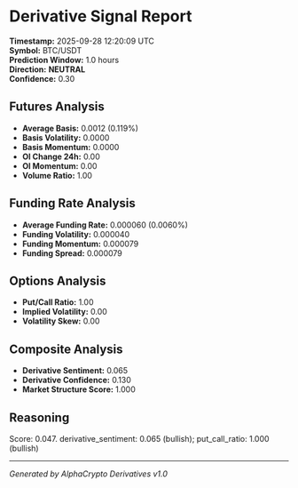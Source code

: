 # Derivative Signal Report

**Timestamp:** 2025-09-28 12:20:09 UTC  
**Symbol:** BTC/USDT  
**Prediction Window:** 1.0 hours  
**Direction:** **NEUTRAL**  
**Confidence:** 0.30

## Futures Analysis
- **Average Basis:** 0.0012 (0.119%)
- **Basis Volatility:** 0.0000
- **Basis Momentum:** 0.0000
- **OI Change 24h:** 0.00
- **OI Momentum:** 0.00
- **Volume Ratio:** 1.00

## Funding Rate Analysis
- **Average Funding Rate:** 0.000060 (0.0060%)
- **Funding Volatility:** 0.000040
- **Funding Momentum:** 0.000079
- **Funding Spread:** 0.000079

## Options Analysis
- **Put/Call Ratio:** 1.00
- **Implied Volatility:** 0.00
- **Volatility Skew:** 0.00

## Composite Analysis
- **Derivative Sentiment:** 0.065
- **Derivative Confidence:** 0.130
- **Market Structure Score:** 1.000

## Reasoning
Score: 0.047. derivative_sentiment: 0.065 (bullish); put_call_ratio: 1.000 (bullish)

---
*Generated by AlphaCrypto Derivatives v1.0*
